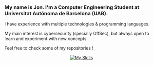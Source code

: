 <h3 align="left">My name is Jon. I'm a Computer Engineering Student at Universitat Autónoma de Barcelona (UAB).</h3>

<p align="left">I have experience with multiple technologies & programming languages. </p> 

<p align="left">My main interest is cybersecurity (specially OffSec), but always open to learn and experiment with new concepts.</p>

<p align="left">Feel free to check some of my repositories !</p>


<p align="center">
  <a href="https://skillicons.dev">
    <img src="https://skillicons.dev/icons?i=arch,windows,python,bash,mysql,html,css,js,react,php,cpp" alt="My Skills" />
  </a>
</p>
